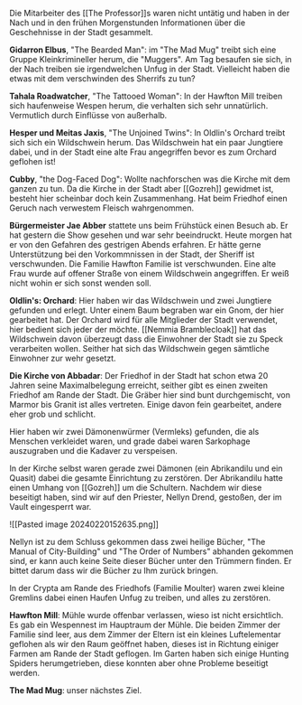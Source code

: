 Die Mitarbeiter des [[The Professor]]s waren nicht untätig und haben in der Nach und in den frühen Morgenstunden Informationen über die Geschehnisse in der Stadt gesammelt.

**Gidarron Elbus**, "The Bearded Man":
im "The Mad Mug" treibt sich eine Gruppe Kleinkrimineller herum, die "Muggers". Am Tag besaufen sie sich, in der Nach treiben sie irgendwelchen Unfug in der Stadt. Vielleicht haben die etwas mit dem verschwinden des Sherrifs zu tun?

**Tahala Roadwatcher**, "The Tattooed Woman":
In der Hawfton Mill treiben sich haufenweise Wespen herum, die verhalten sich sehr unnatürlich. Vermutlich durch Einflüsse von außerhalb.

**Hesper und Meitas Jaxis**, "The Unjoined Twins":
In Oldlin's Orchard treibt sich sich ein Wildschwein herum. Das Wildschwein hat ein paar Jungtiere dabei, und in der Stadt eine alte Frau angegriffen bevor es zum Orchard geflohen ist!

**Cubby**, "the Dog-Faced Dog":
Wollte nachforschen was die Kirche mit dem ganzen zu tun. Da die Kirche in der Stadt aber [[Gozreh]] gewidmet ist, besteht hier scheinbar doch kein Zusammenhang. Hat beim Friedhof einen Geruch nach verwestem Fleisch wahrgenommen.

**Bürgermeister Jae Abber** stattete uns beim Frühstück einen Besuch ab. Er hat gestern die Show gesehen und war sehr beeindruckt. Heute morgen hat er von den Gefahren des gestrigen Abends erfahren. Er hätte gerne Unterstützung bei den Vorkommnissen in der Stadt, der Sheriff ist verschwunden. Die Familie Hawfton Familie ist verschwunden. Eine alte Frau wurde auf offener Straße von einem Wildschwein angegriffen. Er weiß nicht wohin er sich sonst wenden soll.

**Oldlin's: Orchard**:
Hier haben wir das Wildschwein und zwei Jungtiere gefunden und erlegt.
Unter einem Baum begraben war ein Gnom, der hier gearbeitet hat.
Der Orchard wird für alle Mitglieder der Stadt verwendet, hier bedient sich jeder der möchte.
[[Nemmia Bramblecloak]] hat das Wildschwein davon überzeugt dass die Einwohner der Stadt sie zu Speck verarbeiten wollen. Seither hat sich das Wildschwein gegen sämtliche Einwohner zur wehr gesetzt.

**Die Kirche von Abbadar**:
Der Friedhof in der Stadt hat schon etwa 20 Jahren seine Maximalbelegung erreicht, seither gibt es einen zweiten Friedhof am Rande der Stadt. Die Gräber hier sind bunt durchgemischt, von Marmor bis Granit ist alles vertreten. Einige davon fein gearbeitet, andere eher grob und schlicht.

Hier haben wir zwei Dämonenwürmer (Vermleks) gefunden, die als Menschen verkleidet waren, und grade dabei waren Sarkophage auszugraben und die Kadaver zu verspeisen.

In der Kirche selbst waren gerade zwei Dämonen (ein Abrikandilu und ein Quasit) dabei die gesamte Einrichtung zu zerstören. Der Abrikandilu hatte einen Umhang von [[Gozreh]] um die Schultern. Nachdem wir diese beseitigt haben, sind wir auf den Priester, Nellyn Drend, gestoßen, der im Vault eingesperrt war. 

![[Pasted image 20240220152635.png]]

Nellyn ist zu dem Schluss gekommen dass zwei heilige Bücher, "The Manual of City-Building" und "The Order of Numbers" abhanden gekommen sind, er kann auch keine Seite dieser Bücher unter den Trümmern finden. Er bittet darum dass wir die Bücher zu Ihm zurück bringen.

In der Crypta am Rande des Friedhofs (Familie Moulter) waren zwei kleine Gremlins dabei einen Haufen Unfug zu treiben, und alles zu zerstören.

**Hawfton Mill**:
Mühle wurde offenbar verlassen, wieso ist nicht ersichtlich. Es gab ein Wespennest im Hauptraum der Mühle. Die beiden Zimmer der Familie sind leer, aus dem Zimmer der Eltern ist ein kleines Luftelementar geflohen als wir den Raum geöffnet haben, dieses ist in Richtung einiger Farmen am Rande der Stadt geflogen.
Im Garten haben sich einige Hunting Spiders herumgetrieben, diese konnten aber ohne Probleme beseitigt werden.

**The Mad Mug**:
unser nächstes Ziel.